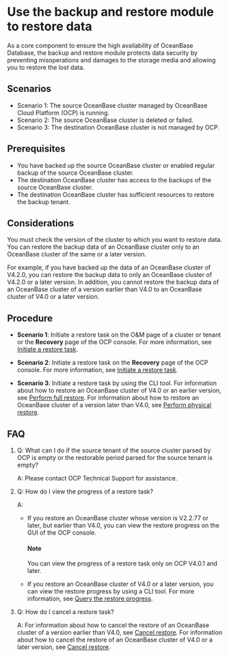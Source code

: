 # Use the backup and restore module to restore data

As a core component to ensure the high availability of OceanBase Database, the backup and restore module protects data security by preventing misoperations and damages to the storage media and allowing you to restore the lost data.

## Scenarios

* Scenario 1: The source OceanBase cluster managed by OceanBase Cloud Platform (OCP) is running.
* Scenario 2: The source OceanBase cluster is deleted or failed.
* Scenario 3: The destination OceanBase cluster is not managed by OCP.

## Prerequisites

* You have backed up the source OceanBase cluster or enabled regular backup of the source OceanBase cluster.
* The destination OceanBase cluster has access to the backups of the source OceanBase cluster.
* The destination OceanBase cluster has sufficient resources to restore the backup tenant.

## Considerations

You must check the version of the cluster to which you want to restore data. You can restore the backup data of an OceanBase cluster only to an OceanBase cluster of the same or a later version.

For example, if you have backed up the data of an OceanBase cluster of V4.2.0, you can restore the backup data to only an OceanBase cluster of V4.2.0 or a later version. In addition, you cannot restore the backup data of an OceanBase cluster of a version earlier than V4.0 to an OceanBase cluster of V4.0 or a later version.

## Procedure

* **Scenario 1**: Initiate a restore task on the O&M page of a cluster or tenant or the **Recovery** page of the OCP console. For more information, see [Initiate a restore task](../1100.backup-and-restoration-functions/700.initiate-a-recovery-task.md).

* **Scenario 2**: Initiate a restore task on the **Recovery** page of the OCP console. For more information, see [Initiate a restore task](../1100.backup-and-restoration-functions/700.initiate-a-recovery-task.md).

* **Scenario 3**: Initiate a restore task by using the CLI tool. For information about how to restore an OceanBase cluster of V4.0 or an earlier version, see [Perform full restore](https://www.oceanbase.com/docs/enterprise-oceanbase-database-cn-10000000000946221). For information about how to restore an OceanBase cluster of a version later than V4.0, see [Perform physical restore](https://www.oceanbase.com/docs/common-oceanbase-database-cn-1000000000218383).

## FAQ

1. Q: What can I do if the source tenant of the source cluster parsed by OCP is empty or the restorable period parsed for the source tenant is empty?

   A: Please contact OCP Technical Support for assistance.

2. Q: How do I view the progress of a restore task?

   A:
   * If you restore an OceanBase cluster whose version is V2.2.77 or later, but earlier than V4.0, you can view the restore progress on the GUI of the OCP console.

     <main id="notice" type='explain'>
     <h4>Note</h4>
     <p>You can view the progress of a restore task only on OCP V4.0.1 and later. </li></ul></p>
     </main>

      * If you restore an OceanBase cluster of V4.0 or a later version, you can view the restore progress by using a CLI tool. For more information, see [Query the restore progress](https://www.oceanbase.com/docs/common-oceanbase-database-cn-1000000000218387).

3. Q: How do I cancel a restore task?

   A: For information about how to cancel the restore of an OceanBase cluster of a version earlier than V4.0, see [Cancel restore](https://www.oceanbase.com/docs/enterprise-oceanbase-database-cn-10000000000946225). For information about how to cancel the restore of an OceanBase cluster of V4.0 or a later version, see [Cancel restore](https://www.oceanbase.com/docs/common-oceanbase-database-cn-1000000000033517).

